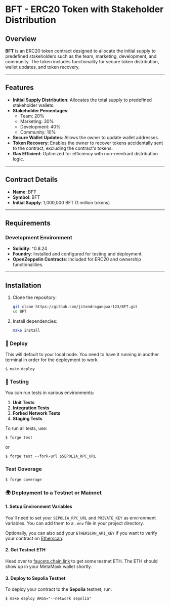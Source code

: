 # BFT - ERC20 Token with Stakeholder Distribution

## Overview

**BFT** is an ERC20 token contract designed to allocate the initial supply to predefined stakeholders such as the team, marketing, development, and community. The token includes functionality for secure token distribution, wallet updates, and token recovery.

---

## Features

- **Initial Supply Distribution**: Allocates the total supply to predefined stakeholder wallets.
- **Stakeholder Percentages**:
  - Team: 20%
  - Marketing: 30%
  - Development: 40%
  - Community: 10%
- **Secure Wallet Updates**: Allows the owner to update wallet addresses.
- **Token Recovery**: Enables the owner to recover tokens accidentally sent to the contract, excluding the contract's tokens.
- **Gas Efficient**: Optimized for efficiency with non-reentrant distribution logic.

---

## Contract Details

- **Name**: BFT
- **Symbol**: BFT
- **Initial Supply**: 1,000,000 BFT (1 million tokens)

---

## Requirements

### Development Environment

- **Solidity**: ^0.8.24
- **Foundry**: Installed and configured for testing and deployment.
- **OpenZeppelin Contracts**: Included for ERC20 and ownership functionalities.

---

## Installation

1. Clone the repository:
   ```bash
   git clone https://github.com/jitendragangwar123/BFT.git
   cd BFT
   ```
2. Install dependencies:
   ```bash
   make install
   ```

### 🚀 Deploy
This will default to your local node. You need to have it running in another terminal in order for the deployment to work.
```
$ make deploy
```

### 🧪 Testing

You can run tests in various environments:

1. **Unit Tests**
2. **Integration Tests**
3. **Forked Network Tests**
4. **Staging Tests**

To run all tests, use:

```
$ forge test
```
or

```
$ forge test --fork-url $SEPOLIA_RPC_URL
```

### Test Coverage

```
$ forge coverage
```

### 🌍 Deployment to a Testnet or Mainnet

   #### 1. Setup Environment Variables

   You'll need to set your `SEPOLIA_RPC_URL` and `PRIVATE_KEY` as environment variables. You can add them to a `.env` file in your project directory.

   Optionally, you can also add your `ETHERSCAN_API_KEY` if you want to verify your contract on [Etherscan](https://etherscan.io/).

   #### 2. Get Testnet ETH

   Head over to [faucets.chain.link](https://faucets.chain.link/) to get some testnet ETH. The ETH should show up in your MetaMask wallet shortly.

   #### 3. Deploy to Sepolia Testnet

   To deploy your contract to the **Sepolia** testnet, run:

   ```
   $ make deploy ARGS="--network sepolia"
   ```

